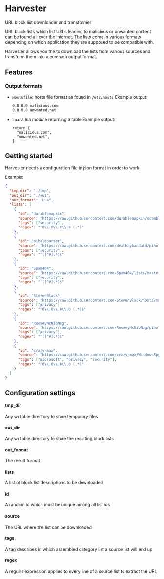 # Harvester

URL block list downloader and transformer

URL block lists which list URLs leading to malicious or unwanted content can be
found all over the internet. The lists come in various formats depending on which
application they are supposed to be compatible with.

Harvester allows you the to download the lists from various sources and transform
them into a common output format.

## Features

### Output formats

- `Hostsfile`: hosts file format as found in `/etc/hosts`
    Example output:
    ```
    0.0.0.0 malicious.com
    0.0.0.0 unwanted.net
    ```
- `Lua`: a lua module returning a table
    Example output:
    ```
    return {
      "malicious.com",
      "unwanted.net",
    }
    ```

## Getting started

Harvester needs a configuration file in json format in order to work.

Example:

```json
{
  "tmp_dir": "./tmp",
  "out_dir": "./out",
  "out_format": "Lua",
  "lists": [
    {
      "id": "durablenapkin",
      "source": "https://raw.githubusercontent.com/durablenapkin/scamblocklist/master/hosts.txt",
      "tags": ["security"],
      "regex": "^0\\.0\\.0\\.0 (.*)"
    },
    {
      "id": "piholeparser",
      "source": "https://raw.githubusercontent.com/deathbybandaid/piholeparser/master/Subscribable-Lists/ParsedBlacklists/Disconnect-Malvertising-Filter.txt",
      "tags": ["security"],
      "regex": "^([^#].*)$"
    },
    {
      "id": "Spam404",
      "source": "https://raw.githubusercontent.com/Spam404/lists/master/main-blacklist.txt",
      "tags": ["security"],
      "regex": "^([^#].*)$"
    },
    {
      "id": "StevenBlack",
      "source": "https://raw.githubusercontent.com/StevenBlack/hosts/master/hosts",
      "tags": ["privacy"],
      "regex": "^0\\.0\\.0\\.0 (.*)$"
    },
    {
      "id": "RooneyMcNibNug",
      "source": "https://raw.githubusercontent.com/RooneyMcNibNug/pihole-stuff/master/SNAFU.txt",
      "tags": ["privacy"],
      "regex": "^([^#].*)$"
    },
    {
      "id": "crazy-max",
      "source": "https://raw.githubusercontent.com/crazy-max/WindowsSpyBlocker/master/data/hosts/extra.txt",
      "tags": ["microsoft", "privacy", "security"],
      "regex": "^0\\.0\\.0\\.0 (.*)"
    }
  ]
}
```

## Configuration settings

#### tmp_dir

Any writable directory to store temporary files

#### out_dir

Any writable directory to store the resulting block lists

#### out_format

The result format

#### lists

A list of block list descriptions to be downloaded

#### id

A random id which must be unique among all list ids

#### source

The URL where the list can be downloaded

#### tags

A tag describes in which assembled category list a source list will end up

#### regex

A regular expression applied to every line of a source list to extract the URL
